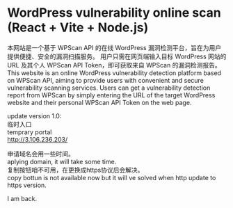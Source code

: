 # WordPress vulnerability online scan (React + Vite + Node.js)

本网站是一个基于 WPScan API 的在线 WordPress 漏洞检测平台，旨在为用户提供便捷、安全的漏洞扫描服务。 用户只需在网页端输入目标 WordPress 网站的 URL 及其个人 WPScan API Token，即可获取来自 WPScan 的漏洞检测报告。
This website is an online WordPress vulnerability detection platform based on WPScan API, aiming to provide users with convenient and secure vulnerability scanning services. Users can get a vulnerability detection report from WPScan by simply entering the URL of the target WordPress website and their personal WPScan API Token on the web page.

update version 1.0:  
临时入口  
temprary portal  
http://3.106.236.203/  

申请域名会用一些时间。  
aplying domain, it will take some time.  
复制按钮咱不可用，在更换成https协议后会解决。  
copy bottun is not available now but it will ve solved when http update to https version.    

I am back.  
